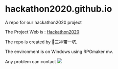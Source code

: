 # hackathon2020.github.io
A repo for our hackathon2020 project

The Project Web is : [Hackathon2020](https://hackathon2020eastchina.top/)

The repo is created by 🐶三神带一坑.

The environment is on Windows using RPGmaker mv.

Any problem can contact <a target="_blank" href="http://mail.qq.com/cgi-bin/qm_share?t=qm_mailme&email=YVNUUVFTU1JTVFQhEBBPAg4M" style="text-decoration:none;"><img src="http://rescdn.qqmail.com/zh_CN/htmledition/images/function/qm_open/ico_mailme_01.png"/></a>
